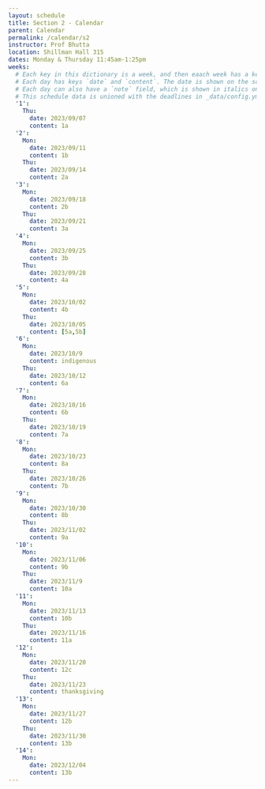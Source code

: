 ```yaml
---
layout: schedule
title: Section 2 - Calendar
parent: Calendar
permalink: /calendar/s2
instructor: Prof Bhutta
location: Shillman Hall 315
dates: Monday & Thursday 11:45am-1:25pm
weeks:
  # Each key in this dictionary is a week, and then eaach week has a key in [Mon, Tue, Wed, Thu, Fri].
  # Each day has keys `date` and `content`. The date is shown on the schedule, and `content` is a key into the yml file in _data/modules.yml. `content` may be an array.
  # Each day can also have a `note` field, which is shown in italics on the calendar.
  # This schedule data is unioned with the deadlines in _data/config.yml
  '1':
    Thu:
      date: 2023/09/07
      content: 1a
  '2':
    Mon:
      date: 2023/09/11
      content: 1b
    Thu:
      date: 2023/09/14
      content: 2a
  '3':
    Mon:
      date: 2023/09/18
      content: 2b
    Thu:
      date: 2023/09/21
      content: 3a
  '4':
    Mon:
      date: 2023/09/25
      content: 3b
    Thu:
      date: 2023/09/28
      content: 4a
  '5':
    Mon:
      date: 2023/10/02
      content: 4b
    Thu:
      date: 2023/10/05
      content: [5a,5b]
  '6':
    Mon:
      date: 2023/10/9
      content: indigenous
    Thu:
      date: 2023/10/12
      content: 6a
  '7':
    Mon:
      date: 2023/10/16
      content: 6b
    Thu:
      date: 2023/10/19
      content: 7a
  '8':
    Mon:
      date: 2023/10/23
      content: 8a
    Thu:
      date: 2023/10/26
      content: 7b
  '9':
    Mon:
      date: 2023/10/30
      content: 8b
    Thu:
      date: 2023/11/02
      content: 9a
  '10':
    Mon:
      date: 2023/11/06
      content: 9b
    Thu:
      date: 2023/11/9
      content: 10a
  '11':
    Mon:
      date: 2023/11/13
      content: 10b
    Thu:
      date: 2023/11/16
      content: 11a
  '12':
    Mon:
      date: 2023/11/20
      content: 12c
    Thu:
      date: 2023/11/23
      content: thanksgiving
  '13':
    Mon:
      date: 2023/11/27
      content: 12b
    Thu:
      date: 2023/11/30
      content: 13b
  '14':
    Mon:
      date: 2023/12/04
      content: 13b
---
```

